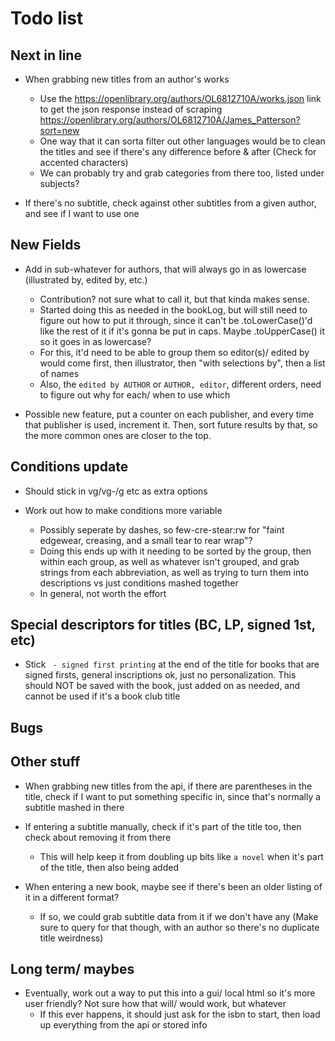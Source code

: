 # Todo list

## Next in line

- When grabbing new titles from an author's works
    * Use the https://openlibrary.org/authors/OL6812710A/works.json link to get the json response instead of
      scraping https://openlibrary.org/authors/OL6812710A/James_Patterson?sort=new
    * One way that it can sorta filter out other languages would be to clean the titles and see if there's any difference before & after (Check for accented characters)
    * We can probably try and grab categories from there too, listed under subjects?

- If there's no subtitle, check against other subtitles from a given author, and see if I want to use one


## New Fields

- Add in sub-whatever for authors, that will always go in as lowercase (illustrated by, edited by, etc.)
    * Contribution? not sure what to call it, but that kinda makes sense.
    * Started doing this as needed in the bookLog, but will still need to figure out how to put it through, since it can't be
      .toLowerCase()'d like the rest of it if it's gonna be put in caps. Maybe .toUpperCase() it so it goes in as lowercase?
    * For this, it'd need to be able to group them so editor(s)/ edited by would come first, then illustrator, then "with selections by", then a list of names
    * Also, the `edited by AUTHOR` or `AUTHOR, editor`, different orders, need to figure out why for each/ when to use which

- Possible new feature, put a counter on each publisher, and every time that publisher is used, increment it.
    Then, sort future results by that, so the more common ones are closer to the top.


## Conditions update

- Should stick in vg/vg-/g etc as extra options

- Work out how to make conditions more variable
    * Possibly seperate by dashes, so few-cre-stear:rw for "faint edgewear, creasing, and a small tear to rear wrap"?
    * Doing this ends up with it needing to be sorted by the group, then within each group, as well as whatever isn't
      grouped, and grab strings from each abbreviation, as well as trying to turn them into descriptions vs just conditions
      mashed together
    * In general, not worth the effort


## Special descriptors for titles (BC, LP, signed 1st, etc)

- Stick ` - signed first printing` at the end of the title for books that are signed
  firsts, general inscriptions ok, just no personalization. This should NOT be saved
  with the book, just added on as needed, and cannot be used if it's a book club title


## Bugs


## Other stuff

- When grabbing new titles from the api, if there are parentheses in the title, check if I want to put
  something specific in, since that's normally a subtitle mashed in there

- If entering a subtitle manually, check if it's part of the title too, then check about removing it from there
    * This will help keep it from doubling up bits like `a novel` when it's part of the title, then also being added

- When entering a new book, maybe see if there's been an older listing of it in a different format?
    * If so, we could grab subtitle data from it if we don't have any (Make sure to query for that though, with an author so there's no duplicate title weirdness)


## Long term/ maybes

- Eventually, work out a way to put this into a gui/ local html so it's more user friendly?
  Not sure how that will/ would work, but whatever
    * If this ever happens, it should just ask for the isbn to start, then load up everything from the api or stored info
